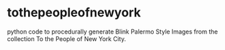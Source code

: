 # tothepeopleofnewyork
python code to procedurally generate Blink Palermo Style Images from the collection To the People of New York City.

